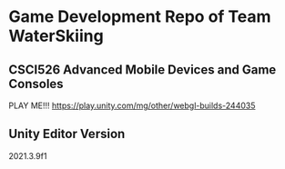 # Game Development Repo of Team WaterSkiing

## CSCI526 Advanced Mobile Devices and Game Consoles

PLAY ME!!!
https://play.unity.com/mg/other/webgl-builds-244035

## Unity Editor Version

2021.3.9f1
